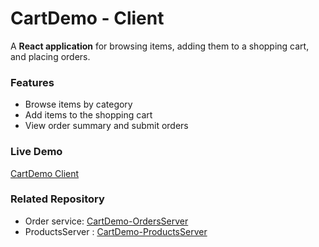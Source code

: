 # CartDemo - Client  

A **React application** for browsing items, adding them to a shopping cart, and placing orders.  

### Features  
- Browse items by category  
- Add items to the shopping cart  
- View order summary and submit orders  

### Live Demo  
[CartDemo Client](http://bucket-shopping-app.s3-website-us-east-1.amazonaws.com)  

### Related Repository  
- Order service: [CartDemo-OrdersServer](https://github.com/citizen-dror/CartDemo-OrdersServer)
- ProductsServer : [CartDemo-ProductsServer](https://github.com/citizen-dror/CartDemo-ProductsServer/)


